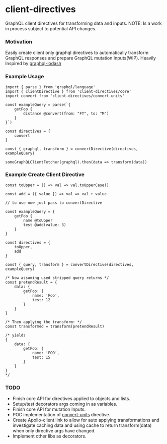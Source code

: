 # client-directives
GraphQL client directives for transforming data and inputs. NOTE: Is a work in process subject  to potential API changes.

### Motivation
Easily create client only graphql directives to automatically transform GraphQL responses and prepare GraphQL mutation Inputs(WIP). Heavily Inspired by [graphql-lodash](https://github.com/APIs-guru/graphql-lodash)

### Example Usage

```
import { parse } from 'graphql/language'
import { clientDirective } from 'client-directives/core'
import convert from 'client-directives/convert-units'

const exampleQuery = parse(`{
    getFoo {
        distance @convert(from: "FT", to: "M")
    }
}`)

const directives = {
    convert
}

const { graphql, transform } = convertDirective(directives, exampleQuery)

someGraphQLClientFetcher(graphql).then(data => transform(data))
```

### Example Create Client Directive

```
const toUpper = () => val => val.toUpperCase()

const add = ({ value }) => val => val + value

// to use now just pass to convertDirective

const exampleQuery = {
    getFoo {
        name @toUpper
        test @add(value: 3)
    }
}

const directives = {
    toUpper,
    add
}

const { query, transform } = convertDirective(directives, exampleQuery)

/* Now assuming used stripped query returns */
const pretendResult = {
    data: {
        getFoo: {
            name: 'Foo',
            test: 12
        }
    }
}

/* Then applying the transform: */
const transformed = transform(pretendResult)

/* yields
{
    data: {
        getFoo: {
            name: 'FOO',
            test: 15
        }
    }
}
*/

```

### TODO
- Finish core API for directives applied to objects and lists.
- Setup/test decorators args coming in as variables.
- Finish core API for mutation Inputs.
- POC implementation of [convert-units](https://github.com/ben-ng/convert-units) directive.
- Create Apollo-client link to allow for auto applying transformations and investigate caching data and using cache to return transform(data) when only directive args have changed.
- Implement other libs as decorators.